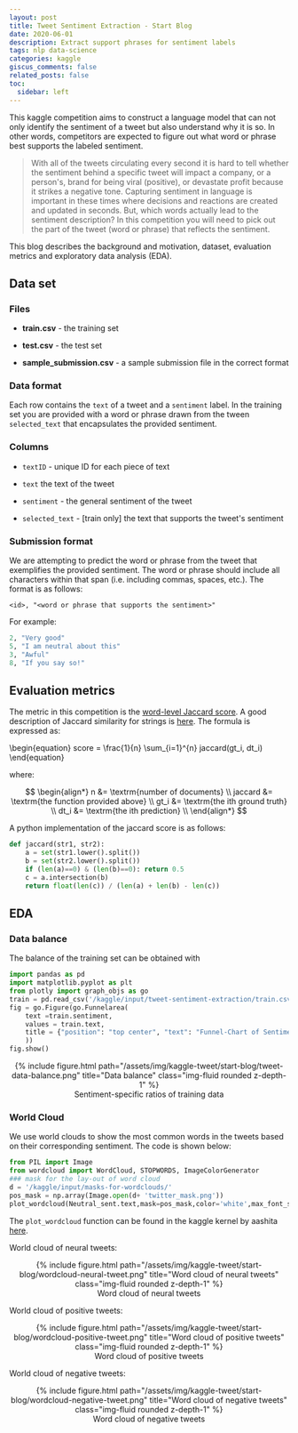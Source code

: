 ```yaml
---
layout: post
title: Tweet Sentiment Extraction - Start Blog
date: 2020-06-01
description: Extract support phrases for sentiment labels
tags: nlp data-science
categories: kaggle
giscus_comments: false
related_posts: false
toc:
  sidebar: left
---
```


This kaggle competition aims to construct a language model that can not only identify the sentiment of a tweet but also understand why it is so.
In other words, competitors are expected to figure out what word or phrase best supports the labeled sentiment.

>With all of the tweets circulating every second it is hard to tell whether the sentiment behind a specific tweet will impact a company, or a person's, brand for being viral (positive), or devastate profit because it strikes a negative tone. Capturing sentiment in language is important in these times where decisions and reactions are created and updated in seconds. But, which words actually lead to the sentiment description? In this competition you will need to pick out the part of the tweet (word or phrase) that reflects the sentiment.

This blog describes the background and motivation, dataset, evaluation metrics and exploratory data analysis (EDA).

## Data set

### Files

- **train.csv** - the training set

- **test.csv** - the test set

- **sample_submission.csv** - a sample submission file in the correct format

### Data format

Each row contains the `text` of a tweet and a `sentiment` label. In the training set you are provided with a word or phrase drawn from the tween `selected_text` that encapsulates the provided sentiment.

### Columns

- `textID` - unique ID for each piece of text

- `text`  the text of the tweet

- `sentiment` - the general sentiment of the tweet

- `selected_text` - [train only] the text that supports the tweet's sentiment

### Submission format

We are attempting to predict the word or phrase from the tweet that exemplifies the provided sentiment. The word or phrase should include all characters within that span (i.e. including commas, spaces, etc.). The format is as follows:

`<id>, "<word or phrase that supports the sentiment>"`

For example:

```python
2, "Very good"
5, "I am neutral about this"
3, "Awful"
8, "If you say so!"
```

## Evaluation metrics

The metric in this competition is the [word-level Jaccard score](https://en.wikipedia.org/wiki/Jaccard_index). A good description of Jaccard similarity for strings is [here](https://towardsdatascience.com/overview-of-text-similarity-metrics-3397c4601f50). The formula is expressed as:

\begin{equation}
score = \frac{1}{n} \sum_{i=1}^{n} jaccard(gt_i, dt_i)
\end{equation}

where:

$$
\begin{align*}
n &= \textrm{number of documents} \\
jaccard &= \textrm{the function provided above} \\
gt_i &= \textrm{the ith ground truth} \\
dt_i &= \textrm{the ith prediction} \\
\end{align*}
$$

A python implementation of the jaccard score is as follows:

```python
def jaccard(str1, str2):
    a = set(str1.lower().split())
    b = set(str2.lower().split())
    if (len(a)==0) & (len(b)==0): return 0.5
    c = a.intersection(b)
    return float(len(c)) / (len(a) + len(b) - len(c))
```

## EDA

### Data balance

The balance of the training set can be obtained with

```python
import pandas as pd
import matplotlib.pyplot as plt
from plotly import graph_objs as go
train = pd.read_csv('/kaggle/input/tweet-sentiment-extraction/train.csv')
fig = go.Figure(go.Funnelarea(
    text =train.sentiment,
    values = train.text,
    title = {"position": "top center", "text": "Funnel-Chart of Sentiment Distribution"}
    ))
fig.show()
```
<div class="img-div" markdown="0" style="text-align:center">
  {% include figure.html path="/assets/img/kaggle-tweet/start-blog/tweet-data-balance.png" title="Data balance" class="img-fluid rounded z-depth-1" %}
  <figcaption>Sentiment-specific ratios of training data</figcaption>
</div>

### World Cloud

We use world clouds to show the most common words in the tweets based on their corresponding sentiment. The code is shown below:

```python
from PIL import Image
from wordcloud import WordCloud, STOPWORDS, ImageColorGenerator
### mask for the lay-out of word cloud
d = '/kaggle/input/masks-for-wordclouds/'
pos_mask = np.array(Image.open(d+ 'twitter_mask.png'))
plot_wordcloud(Neutral_sent.text,mask=pos_mask,color='white',max_font_size=100,title_size=30,title="WordCloud of Neutral Tweets")

```

The `plot_wordcloud` function can be found in the kaggle kernel by aashita [here](https://www.kaggle.com/code/aashita/word-clouds-of-various-shapes/notebook).

World cloud of neural tweets:

<div class="img-div" markdown="0" style="text-align:center">
  {% include figure.html path="/assets/img/kaggle-tweet/start-blog/wordcloud-neural-tweet.png" title="Word cloud of neural tweets" class="img-fluid rounded z-depth-1" %}
  <figcaption>Word cloud of neural tweets</figcaption>
</div>

World cloud of positive tweets:

<div class="img-div" markdown="0" style="text-align:center">
  {% include figure.html path="/assets/img/kaggle-tweet/start-blog/wordcloud-positive-tweet.png" title="Word cloud of positive tweets" class="img-fluid rounded z-depth-1" %}
  <figcaption>Word cloud of positive tweets</figcaption>
</div>

World cloud of negative tweets:

<div class="img-div" markdown="0" style="text-align:center">
  {% include figure.html path="/assets/img/kaggle-tweet/start-blog/wordcloud-negative-tweet.png" title="Word cloud of negative tweets" class="img-fluid rounded z-depth-1" %}
  <figcaption>Word cloud of negative tweets</figcaption>
</div>